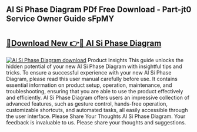 ## Al Si Phase Diagram PDf Free Download - Part-jt0 Service Owner Guide sFpMY

# <h2><a href="http://dfoyi4.blite.top/?on=Al+Si+Phase+Diagram">🔗Download New 👉🔴 Al Si Phase Diagram</a></h2>

[![Al Si Phase Diagram download](https://i.imgur.com/lujVjoI.png)](http://dfoyi4.blite.top/?on=Al+Si+Phase+Diagram)
Product Insights This guide unlocks the hidden potential of your new Al Si Phase Diagram with insightful tips and tricks. To ensure a successful experience with your new Al Si Phase Diagram, please read this user manual carefully before use. It contains essential information on product setup, operation, maintenance, and troubleshooting, ensuring that you are able to use the product effectively and efficiently. Al Si Phase Diagram offers users an impressive collection of advanced features, such as gesture control, hands-free operation, customizable shortcuts, and automated tasks, all easily accessible through the user interface. Please Share Your Thoughts Al Si Phase Diagram. Your feedback is invaluable to us. Please share your thoughts and suggestions.
